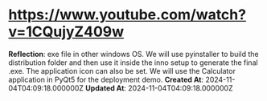 # https://www.youtube.com/watch?v=1CQujyZ409w

**Reflection**: exe file in other windows OS. We will use pyinstaller to build the distribution folder and then use it inside the inno setup to generate the final .exe. The application icon can also be set. We will use the Calculator application in PyQt5 for the deployment demo.
**Created At**: 2024-11-04T04:09:18.000000Z
**Updated At**: 2024-11-04T04:09:18.000000Z
